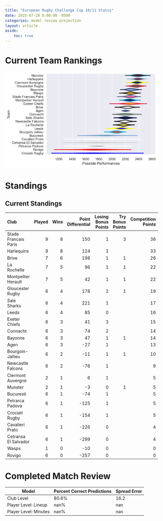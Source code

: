 ```yaml
---  
title: "European Rugby Challenge Cup 10/11 Status"  
date: 2025-07-28 6:00:00 -0500  
categories: model review projection  
layout: article  
aside:  
    toc: true  
---
```

# Current Team Rankings


![Club Rankings](plots/rankings_European_Rugby_Challenge_Cup_1011.png)
# Standings

## Current Standings


| Club                 |   Played |   Wins |   Point Differential |   Losing Bonus Points |   Try Bonus Points |   Competition Points |
|:---------------------|---------:|-------:|---------------------:|----------------------:|-------------------:|---------------------:|
| Stade Francais Paris |        9 |      8 |                  150 |                     1 |                  3 |                   36 |
| Harlequins           |        9 |      8 |                  124 |                     1 |                    |                   33 |
| Brive                |        7 |      6 |                  198 |                     1 |                  1 |                   26 |
| La Rochelle          |        7 |      5 |                   96 |                     1 |                  1 |                   22 |
| Montpellier Herault  |        7 |      5 |                   42 |                     1 |                  1 |                   22 |
| Gloucester Rugby     |        6 |      4 |                  178 |                     2 |                  1 |                   19 |
| Sale Sharks          |        6 |      4 |                  221 |                     1 |                    |                   17 |
| Leeds                |        6 |      4 |                   85 |                     0 |                    |                   16 |
| Exeter Chiefs        |        6 |      3 |                   41 |                     3 |                    |                   15 |
| Connacht             |        6 |      3 |                   74 |                     2 |                    |                   14 |
| Bayonne              |        6 |      3 |                   47 |                     1 |                  1 |                   14 |
| Agen                 |        6 |      3 |                  -27 |                     1 |                    |                   13 |
| Bourgoin-Jallieu     |        6 |      2 |                  -11 |                     1 |                  1 |                   10 |
| Newcastle Falcons    |        6 |      2 |                  -76 |                     1 |                    |                    9 |
| Clermont Auvergne    |        2 |      1 |                    6 |                     1 |                    |                    5 |
| Munster              |        2 |      1 |                   -3 |                     0 |                  1 |                    5 |
| Bucuresti            |        6 |      1 |                  -74 |                     1 |                    |                    5 |
| Petrarca Padova      |        6 |      1 |                 -125 |                     1 |                    |                    5 |
| Crociati Rugby       |        6 |      1 |                 -154 |                     1 |                    |                    5 |
| Cavalieri Prato      |        6 |      1 |                 -226 |                     0 |                    |                    4 |
| Cetransa El Salvador |        6 |      1 |                 -299 |                     0 |                    |                    4 |
| Wasps                |        1 |      0 |                  -10 |                     0 |                    |                    0 |
| Rovigo               |        6 |      0 |                 -257 |                     0 |                    |                    0 |



# Completed Match Review


| Model | Percent Correct Predictions | Spread Error |
| ------ | ------ | ------ |
| Club Level | 80.6% | 16.2 |
| Player Level: Lineup | nan% | nan |
| Player Level: Minutes | nan% | nan |

